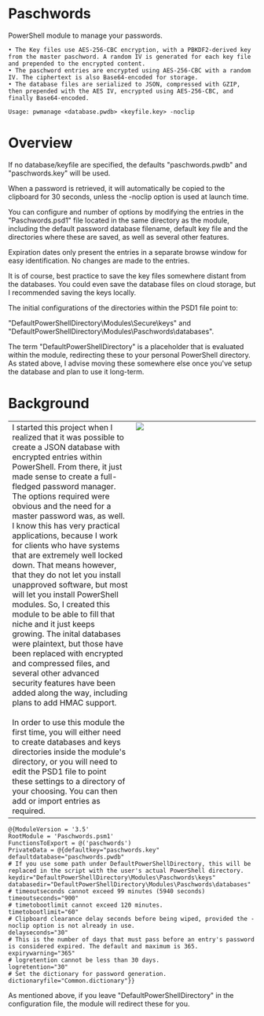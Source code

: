 # Paschwords
PowerShell module to manage your passwords. 

    • The Key files use AES-256-CBC encryption, with a PBKDF2-derived key from the master paschword. A random IV is generated for each key file and prepended to the encrypted content.
    • The paschword entries are encrypted using AES-256-CBC with a random IV. The ciphertext is also Base64-encoded for storage.
    • The database files are serialized to JSON, compressed with GZIP, then prepended with the AES IV, encrypted using AES-256-CBC, and finally Base64-encoded.

    Usage: pwmanage <database.pwdb> <keyfile.key> -noclip

# Overview
If no database/keyfile are specified, the defaults "paschwords.pwdb" and "paschwords.key" will be used.

When a password is retrieved, it will automatically be copied to the clipboard for 30 seconds, unless the -noclip option is used at launch time.

You can configure and number of options by modifying the entries in the "Paschwords.psd1" file located in the same directory as the module, including the default password database filename, default key file and the directories where these are saved, as well as several other features.

Expiration dates only present the entries in a separate browse window for easy identification. No changes are made to the entries.

It is of course, best practice to save the key files somewhere distant from the databases. You could even save the database files on cloud storage, but I recommended saving the keys locally.

The initial configurations of the directories within the PSD1 file point to:

"DefaultPowerShellDirectory\Modules\Secure\keys" and "DefaultPowerShellDirectory\Modules\Paschwords\databases".

The term "DefaultPowerShellDirectory" is a placeholder that is evaluated within the module, redirecting these to your personal PowerShell directory. As stated above, I advise moving these somewhere else once you've setup the database and plan to use it long-term.

# Background
<table border=0><td valign=top width=50%>
I started this project when I realized that it was possible to create a JSON database with encrypted entries within PowerShell.
From there, it just made sense to create a full-fledged password manager.
The options required were obvious and the need for a master password was, as well.
I know this has very practical applications, because I work for clients who have systems that are extremely well locked down.
That means however, that they do not let you install unapproved software, but most will let you install PowerShell modules.
So, I created this module to be able to fill that niche and it just keeps growing.
The inital databases were plaintext, but those have been replaced with encrypted and compressed files, and several other advanced security features have been added along the way, including plans to add HMAC support.
<br><br>
In order to use this module the first time, you will either need to create databases and keys directories inside the module's directory,
or you will need to edit the PSD1 file to point these settings to a directory of your choosing.
You can then add or import entries as required.
</td>
<td valign=top width=50%><img src="https://raw.githubusercontent.com/Schvenn/Secure/refs/heads/main/screenshots/Main%20Menu.png"></td>
</table>

    @{ModuleVersion = '3.5'
    RootModule = 'Paschwords.psm1'
    FunctionsToExport = @('paschwords')
    PrivateData = @{defaultkey="paschwords.key"
    defaultdatabase="paschwords.pwdb"
    # If you use some path under DefaultPowerShellDirectory, this will be replaced in the script with the user's actual PowerShell directory.
    keydir="DefaultPowerShellDirectory\Modules\Paschwords\keys"
    databasedir="DefaultPowerShellDirectory\Modules\Paschwords\databases"
    # timeoutseconds cannot exceed 99 minutes (5940 seconds)
    timeoutseconds="900"
    # timetobootlimit cannot exceed 120 minutes.
    timetobootlimit="60"
    # Clipboard clearance delay seconds before being wiped, provided the -noclip option is not already in use.
    delayseconds="30"
    # This is the number of days that must pass before an entry's password is considered expired. The default and maximum is 365.
    expirywarning="365"
    # logretention cannot be less than 30 days.
    logretention="30"
    # Set the dictionary for password generation.
    dictionaryfile="Common.dictionary"}}

As mentioned above, if you leave "DefaultPowerShellDirectory" in the configuration file, the module will redirect these for you.
